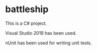 # battleship

This is a C# project.

Visual Studio 2019 has been used.

nUnit has been used for writing unit tests.